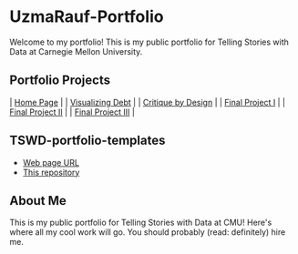 # UzmaRauf-Portfolio

Welcome to my portfolio! This is my public portfolio for Telling Stories with Data at Carnegie Mellon University.

## Portfolio Projects



| [Home Page](#home-page) |
| [Visualizing Debt](#visualizing-government-debt.md) |
| [Critique by Design](#critique-by-design) |
| [Final Project I](#final-project-i)   |
| [Final Project II](#final-project-ii) |
| [Final Project III](#final-project-iii) |

## TSWD-portfolio-templates

- [Web page URL](#)
- [This repository](#)

## About Me

This is my public portfolio for Telling Stories with Data at CMU! Here's where all my cool work will go. You should probably (read: definitely) hire me.
